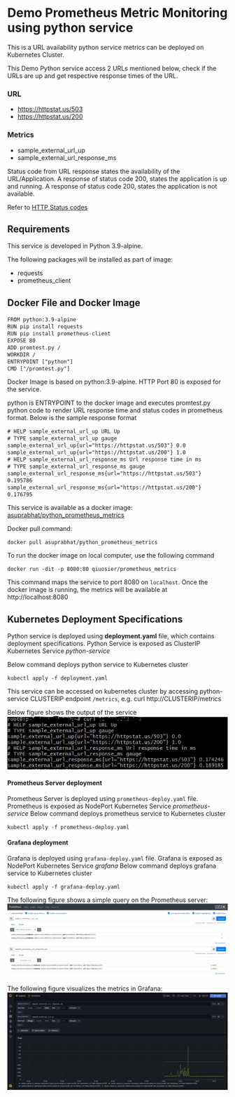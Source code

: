 # Demo Prometheus Metric Monitoring using python service 

This is a URL availability python service metrics can be deployed on Kubernetes Cluster.

This Demo Python service access 2 URLs mentioned below, check if the URLs are up and get respective response times of the URL.
### URL 
* https://httpstat.us/503
* https://httpstat.us/200
### Metrics
* sample_external_url_up
* sample_external_url_response_ms 

Status code from URL response states the availability of the URL/Application. A response of status code 200, states the application is up and running. A response of status code 200, states the application is not available.

Refer to  [HTTP Status codes](https://httpstat.us/)    

## Requirements
This service is developed in Python 3.9-alpine. 

The following packages will be installed as part of image:
* requests
* prometheus_client


## Docker File  and Docker Image
```
FROM python:3.9-alpine
RUN pip install requests
RUN pip install prometheus-client
EXPOSE 80
ADD promtest.py /
WORKDIR /
ENTRYPOINT ["python"]
CMD ["/promtest.py"]
```
Docker Image is based on python:3.9-alpine. HTTP Port 80 is exposed for the service. 

python is ENTRYPOINT to the docker image and executes promtest.py python code to render URL response time and status codes in prometheus format. 
Below is the sample response format 
```
# HELP sample_external_url_up URL Up
# TYPE sample_external_url_up gauge
sample_external_url_up{url="https://httpstat.us/503"} 0.0
sample_external_url_up{url="https://httpstat.us/200"} 1.0
# HELP sample_external_url_response_ms Url response time in ms
# TYPE sample_external_url_response_ms gauge
sample_external_url_response_ms{url="https://httpstat.us/503"} 0.195786
sample_external_url_response_ms{url="https://httpstat.us/200"} 0.176795
``` 
This service is available as a docker image: [asuprabhat/python_prometheus_metrics](https://hub.docker.com/r/asuprabhat/python_prometheus_metrics)

Docker pull command:
```
docker pull asuprabhat/python_prometheus_metrics
```

To run the docker image on local computer, use the following command
```
docker run -dit -p 8080:80 qiuosier/prometheus_metrics
```
This command maps the service to port 8080 on `localhost`. Once the docker image is running, the metrics will be available at http://localhost:8080

## Kubernetes Deployment Specifications
Python service is deployed using **deployment.yaml** file, which contains deployment specifications. Python Service is exposed as ClusterIP Kubernetes Service *python-service*
 
Below command deploys python service to Kubernetes cluster 
```
kubectl apply -f deployment.yaml
```

This service can be accessed on kubernetes cluster by accessing python-service CLUSTERIP endpoint `/metrics`, e.g. curl http://CLUSTERIP/metrics

Below figure shows the output of the service 
![Prometheus Metric Output](Screenshots/prometheus_metric_output.JPG)

#### Prometheus Server deployment 

Prometheus Server is deployed using `prometheus-deploy.yaml` file. Prometheus is exposed as NodePort Kubernetes Service *prometheus-service*
Below command deploys prometheus service to Kubernetes cluster 
```
kubectl apply -f prometheus-deploy.yaml
```

#### Grafana deployment 

Grafana is deployed using `grafana-deploy.yaml` file. Grafana is exposed as NodePort Kubernetes Service *grafana*
Below command deploys grafana service to Kubernetes cluster 
```
kubectl apply -f grafana-deploy.yaml
```

The following figure shows a simple query on the Prometheus server:
![Prometheus Server Query](Screenshots/sample_external_url_metrics_prometheus.JPG )

The following figure visualizes the metrics in Grafana:
![Grafana Dashboard](Screenshots/sample_external_url_grafana.JPG)

